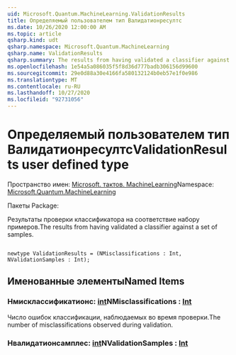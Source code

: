 ```yaml
---
uid: Microsoft.Quantum.MachineLearning.ValidationResults
title: Определяемый пользователем тип Валидатионресултс
ms.date: 10/26/2020 12:00:00 AM
ms.topic: article
qsharp.kind: udt
qsharp.namespace: Microsoft.Quantum.MachineLearning
qsharp.name: ValidationResults
qsharp.summary: The results from having validated a classifier against a set of samples.
ms.openlocfilehash: 1e54a5a086035f5f8d36d777badb306156d99600
ms.sourcegitcommit: 29e0d88a30e4166fa580132124b0eb57e1f0e986
ms.translationtype: MT
ms.contentlocale: ru-RU
ms.lasthandoff: 10/27/2020
ms.locfileid: "92731056"
---
```

# <a name="validationresults-user-defined-type"></a><span data-ttu-id="bfff7-102">Определяемый пользователем тип Валидатионресултс</span><span class="sxs-lookup"><span data-stu-id="bfff7-102">ValidationResults user defined type</span></span>

<span data-ttu-id="bfff7-103">Пространство имен: [Microsoft. тактов. MachineLearning](xref:Microsoft.Quantum.MachineLearning)</span><span class="sxs-lookup"><span data-stu-id="bfff7-103">Namespace: [Microsoft.Quantum.MachineLearning](xref:Microsoft.Quantum.MachineLearning)</span></span>

<span data-ttu-id="bfff7-104">Пакеты [](https://nuget.org/packages/)</span><span class="sxs-lookup"><span data-stu-id="bfff7-104">Package: [](https://nuget.org/packages/)</span></span>


<span data-ttu-id="bfff7-105">Результаты проверки классификатора на соответствие набору примеров.</span><span class="sxs-lookup"><span data-stu-id="bfff7-105">The results from having validated a classifier against a set of samples.</span></span>

```qsharp

newtype ValidationResults = (NMisclassifications : Int, NValidationSamples : Int);
```



## <a name="named-items"></a><span data-ttu-id="bfff7-106">Именованные элементы</span><span class="sxs-lookup"><span data-stu-id="bfff7-106">Named Items</span></span>

### <a name="nmisclassifications--int"></a><span data-ttu-id="bfff7-107">Нмисклассификатионс: [int](xref:microsoft.quantum.lang-ref.int)</span><span class="sxs-lookup"><span data-stu-id="bfff7-107">NMisclassifications : [Int](xref:microsoft.quantum.lang-ref.int)</span></span>

<span data-ttu-id="bfff7-108">Число ошибок классификации, наблюдаемых во время проверки.</span><span class="sxs-lookup"><span data-stu-id="bfff7-108">The number of misclassifications observed during validation.</span></span>
### <a name="nvalidationsamples--int"></a><span data-ttu-id="bfff7-109">Нвалидатионсамплес: [int](xref:microsoft.quantum.lang-ref.int)</span><span class="sxs-lookup"><span data-stu-id="bfff7-109">NValidationSamples : [Int](xref:microsoft.quantum.lang-ref.int)</span></span>

